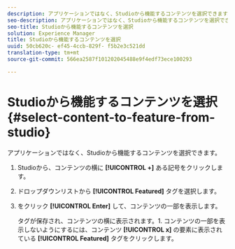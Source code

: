 ```yaml
---
description: アプリケーションではなく、Studioから機能するコンテンツを選択できます。
seo-description: アプリケーションではなく、Studioから機能するコンテンツを選択できます。
seo-title: Studioから機能するコンテンツを選択
solution: Experience Manager
title: Studioから機能するコンテンツを選択
uuid: 50cb620c- ef45-4ccb-829f- f5b2e3c521dd
translation-type: tm+mt
source-git-commit: 566ea2587f101202045488e9f4edf73ece100293

---
```



# Studioから機能するコンテンツを選択{#select-content-to-feature-from-studio}

アプリケーションではなく、Studioから機能するコンテンツを選択できます。

1. Studioから、コンテンツの横に **[!UICONTROL +]** ある記号をクリックします。
1. ドロップダウンリストから **[!UICONTROL Featured]** タグを選択します。
1. をクリック **[!UICONTROL Enter]** して、コンテンツの一部を表示します。

   タグが保存され、コンテンツの横に表示されます。1. コンテンツの一部を表示しないようにするには、コンテンツ **[!UICONTROL x]** の要素に表示されている **[!UICONTROL Featured]** タグをクリックします。

